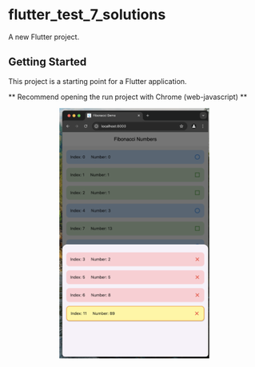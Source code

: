 # flutter_test_7_solutions

A new Flutter project.

## Getting Started

This project is a starting point for a Flutter application.

** Recommend opening the run project with Chrome (web-javascript) **

<p align="center">
  
  <img src="assets/images/ui.png" width="300" />
</p>


